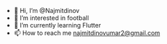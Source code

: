 - 👋 Hi, I’m @Najmitdinov
- 👀 I’m interested in football
- 🌱 I’m currently learning Flutter
- 📫 How to reach me najmitdinovumar2@gmail.com
